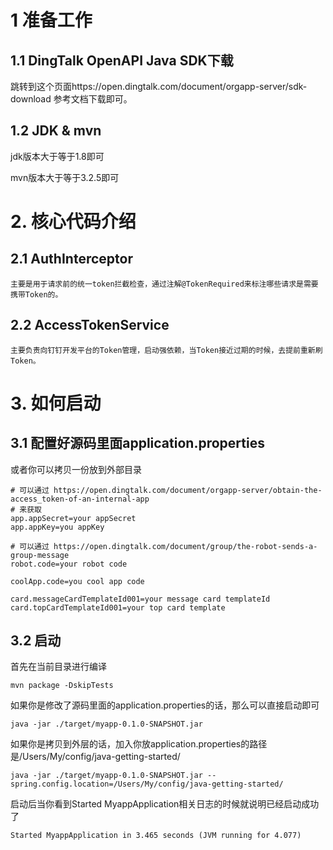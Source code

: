 # 1 准备工作

## 1.1 DingTalk OpenAPI Java SDK下载

跳转到这个页面https://open.dingtalk.com/document/orgapp-server/sdk-download
参考文档下载即可。

## 1.2 JDK & mvn

jdk版本大于等于1.8即可

mvn版本大于等于3.2.5即可


# 2. 核心代码介绍

## 2.1 AuthInterceptor

    主要是用于请求前的统一token拦截检查，通过注解@TokenRequired来标注哪些请求是需要携带Token的。


## 2.2 AccessTokenService
    
    主要负责向钉钉开发平台的Token管理，启动强依赖，当Token接近过期的时候，去提前重新刷Token。

# 3. 如何启动

## 3.1 配置好源码里面application.properties

或者你可以拷贝一份放到外部目录

```properties
# 可以通过 https://open.dingtalk.com/document/orgapp-server/obtain-the-access_token-of-an-internal-app
# 来获取
app.appSecret=your appSecret
app.appKey=you appKey

# 可以通过 https://open.dingtalk.com/document/group/the-robot-sends-a-group-message
robot.code=your robot code

coolApp.code=you cool app code

card.messageCardTemplateId001=your message card templateId
card.topCardTemplateId001=your top card template
```

## 3.2 启动

首先在当前目录进行编译
```shell
mvn package -DskipTests
```

如果你是修改了源码里面的application.properties的话，那么可以直接启动即可

```shell
java -jar ./target/myapp-0.1.0-SNAPSHOT.jar
```

如果你是拷贝到外层的话，加入你放application.properties的路径是/Users/My/config/java-getting-started/
```shell
java -jar ./target/myapp-0.1.0-SNAPSHOT.jar --spring.config.location=/Users/My/config/java-getting-started/
```

启动后当你看到Started MyappApplication相关日志的时候就说明已经启动成功了
```text
Started MyappApplication in 3.465 seconds (JVM running for 4.077)
```